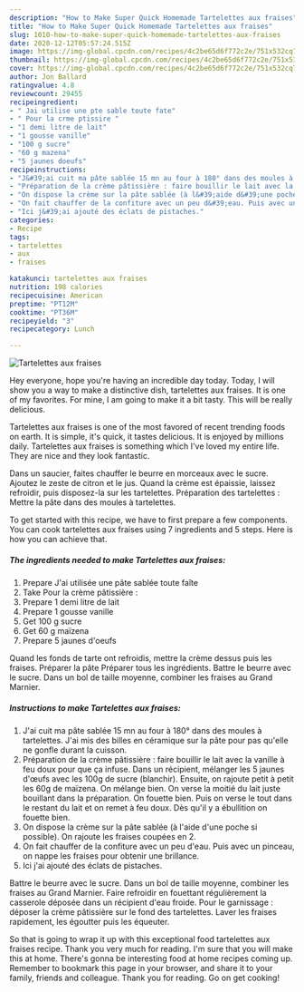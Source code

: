 ```yaml
---
description: "How to Make Super Quick Homemade Tartelettes aux fraises"
title: "How to Make Super Quick Homemade Tartelettes aux fraises"
slug: 1010-how-to-make-super-quick-homemade-tartelettes-aux-fraises
date: 2020-12-12T05:57:24.515Z
image: https://img-global.cpcdn.com/recipes/4c2be65d6f772c2e/751x532cq70/tartelettes-aux-fraises-photo-principale-de-la-recette.jpg
thumbnail: https://img-global.cpcdn.com/recipes/4c2be65d6f772c2e/751x532cq70/tartelettes-aux-fraises-photo-principale-de-la-recette.jpg
cover: https://img-global.cpcdn.com/recipes/4c2be65d6f772c2e/751x532cq70/tartelettes-aux-fraises-photo-principale-de-la-recette.jpg
author: Jon Ballard
ratingvalue: 4.8
reviewcount: 29455
recipeingredient:
- " Jai utilise une pte sable toute fate"
- " Pour la crme ptissire "
- "1 demi litre de lait"
- "1 gousse vanille"
- "100 g sucre"
- "60 g mazena"
- "5 jaunes doeufs"
recipeinstructions:
- "J&#39;ai cuit ma pâte sablée 15 mn au four à 180° dans des moules à tartelettes. J&#39;ai mis des billes en céramique sur la pâte pour pas qu&#39;elle ne gonfle durant la cuisson."
- "Préparation de la crème pâtissière : faire bouillir le lait avec la vanille à feu doux pour que ça infuse. Dans un récipient, mélanger les 5 jaunes d&#39;œufs avec les 100g de sucre (blanchir). Ensuite, on rajoute petit à petit les 60g de maïzena. On mélange bien. On verse la moitié du lait juste bouillant dans la préparation. On fouette bien. Puis on verse le tout dans le restant du lait et on remet à feu doux. Dès qu&#39;il y a ébullition on fouette bien."
- "On dispose la crème sur la pâte sablée (à l&#39;aide d&#39;une poche si possible). On rajoute les fraises coupées en 2."
- "On fait chauffer de la confiture avec un peu d&#39;eau. Puis avec un pinceau, on nappe les fraises pour obtenir une brillance."
- "Ici j&#39;ai ajouté des éclats de pistaches."
categories:
- Recipe
tags:
- tartelettes
- aux
- fraises

katakunci: tartelettes aux fraises 
nutrition: 198 calories
recipecuisine: American
preptime: "PT12M"
cooktime: "PT36M"
recipeyield: "3"
recipecategory: Lunch

---
```



![Tartelettes aux fraises](https://img-global.cpcdn.com/recipes/4c2be65d6f772c2e/751x532cq70/tartelettes-aux-fraises-photo-principale-de-la-recette.jpg)

Hey everyone, hope you're having an incredible day today. Today, I will show you a way to make a distinctive dish, tartelettes aux fraises. It is one of my favorites. For mine, I am going to make it a bit tasty. This will be really delicious.

Tartelettes aux fraises is one of the most favored of recent trending foods on earth. It is simple, it's quick, it tastes delicious. It is enjoyed by millions daily. Tartelettes aux fraises is something which I've loved my entire life. They are nice and they look fantastic.

Dans un saucier, faites chauffer le beurre en morceaux avec le sucre. Ajoutez le zeste de citron et le jus. Quand la crème est épaissie, laissez refroidir, puis disposez-la sur les tartelettes. Préparation des tartelettes : Mettre la pâte dans des moules à tartelettes.


To get started with this recipe, we have to first prepare a few components. You can cook tartelettes aux fraises using 7 ingredients and 5 steps. Here is how you can achieve that.

<!--inarticleads1-->

##### The ingredients needed to make Tartelettes aux fraises:

1. Prepare  J&#39;ai utilisée une pâte sablée toute faîte
1. Take  Pour la crème pâtissière :
1. Prepare 1 demi litre de lait
1. Prepare 1 gousse vanille
1. Get 100 g sucre
1. Get 60 g maïzena
1. Prepare 5 jaunes d&#39;oeufs


Quand les fonds de tarte ont refroidis, mettre la crème dessus puis les fraises. Préparer la pâte Préparer tous les ingrédients. Battre le beurre avec le sucre. Dans un bol de taille moyenne, combiner les fraises au Grand Marnier. 

<!--inarticleads2-->

##### Instructions to make Tartelettes aux fraises:

1. J&#39;ai cuit ma pâte sablée 15 mn au four à 180° dans des moules à tartelettes. J&#39;ai mis des billes en céramique sur la pâte pour pas qu&#39;elle ne gonfle durant la cuisson.
1. Préparation de la crème pâtissière : faire bouillir le lait avec la vanille à feu doux pour que ça infuse. Dans un récipient, mélanger les 5 jaunes d&#39;œufs avec les 100g de sucre (blanchir). Ensuite, on rajoute petit à petit les 60g de maïzena. On mélange bien. On verse la moitié du lait juste bouillant dans la préparation. On fouette bien. Puis on verse le tout dans le restant du lait et on remet à feu doux. Dès qu&#39;il y a ébullition on fouette bien.
1. On dispose la crème sur la pâte sablée (à l&#39;aide d&#39;une poche si possible). On rajoute les fraises coupées en 2.
1. On fait chauffer de la confiture avec un peu d&#39;eau. Puis avec un pinceau, on nappe les fraises pour obtenir une brillance.
1. Ici j&#39;ai ajouté des éclats de pistaches.


Battre le beurre avec le sucre. Dans un bol de taille moyenne, combiner les fraises au Grand Marnier. Faire refroidir en fouettant régulièrement la casserole déposée dans un récipient d&#39;eau froide. Pour le garnissage : déposer la crème pâtissière sur le fond des tartelettes. Laver les fraises rapidement, les égoutter puis les équeuter. 

So that is going to wrap it up with this exceptional food tartelettes aux fraises recipe. Thank you very much for reading. I'm sure that you will make this at home. There's gonna be interesting food at home recipes coming up. Remember to bookmark this page in your browser, and share it to your family, friends and colleague. Thank you for reading. Go on get cooking!
